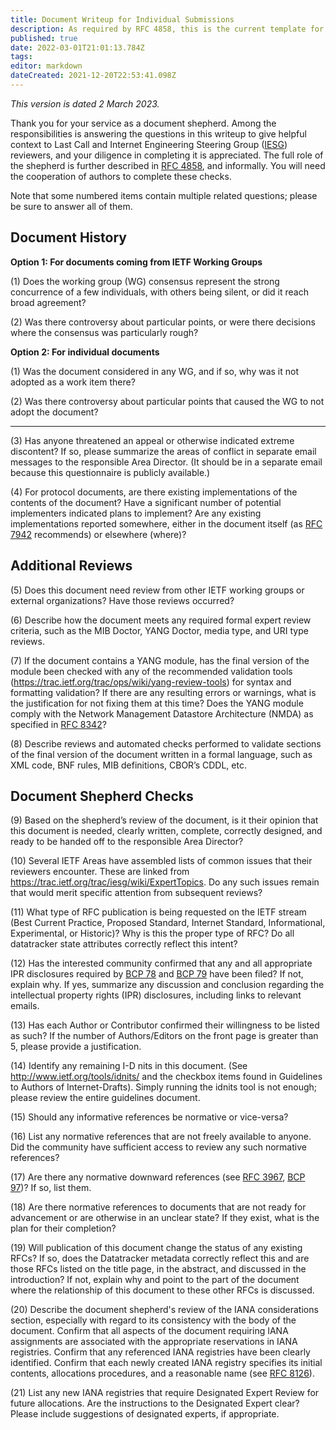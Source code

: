 ```yaml
---
title: Document Writeup for Individual Submissions
description: As required by RFC 4858, this is the current template for the Document Shepherd Write-Up. Changes are expected over time.
published: true
date: 2022-03-01T21:01:13.784Z
tags: 
editor: markdown
dateCreated: 2021-12-20T22:53:41.098Z
---
```


*This version is dated 2 March 2023.*

Thank you for your service as a document shepherd. Among the responsibilities is answering the questions in this writeup to give helpful context to Last Call and Internet Engineering Steering Group ([IESG](https://www.ietf.org/about/groups/iesg/)) reviewers, and your diligence in completing it is appreciated. The full role of the shepherd is further described in [RFC 4858](https://www.rfc-editor.org/rfc/rfc4858.html), and informally. You will need the cooperation of authors to complete these checks.

Note that some numbered items contain multiple related questions; please be sure to answer all of them.

## Document History
**Option 1: For documents coming from IETF Working Groups**

(1) Does the working group (WG) consensus represent the strong concurrence of a few individuals, with others being silent, or did it reach broad agreement?

(2) Was there controversy about particular points, or were there decisions where the consensus was particularly rough? 

**Option 2: For individual documents**

(1) Was the document considered in any WG, and if so, why was it not adopted as a work item there?
 
(2) Was there controversy about particular points that caused the WG to not adopt the document?

---
 
(3) Has anyone threatened an appeal or otherwise indicated extreme discontent? If so, please summarize the areas of conflict in separate email messages to the responsible Area Director. (It should be in a separate email because this questionnaire is publicly available.) 

(4) For protocol documents, are there existing implementations of the contents of the document? Have a significant number of potential implementers indicated plans to implement? Are any existing implementations reported somewhere, either in the document itself (as [RFC 7942](https://www.rfc-editor.org/rfc/rfc7942.html) recommends) or elsewhere (where)?

## Additional Reviews

(5) Does this document need review from other IETF working groups or external organizations? Have those reviews occurred?

(6) Describe how the document meets any required formal expert review criteria, such as the MIB Doctor, YANG Doctor, media type, and URI type reviews. 

(7) If the document contains a YANG module, has the final version of the module been checked with any of the recommended validation tools (https://trac.ietf.org/trac/ops/wiki/yang-review-tools) for syntax and formatting validation? If there are any resulting errors or warnings, what is the justification for not fixing them at this time? Does the YANG module comply with the Network Management Datastore Architecture (NMDA) as specified in [RFC 8342](https://www.rfc-editor.org/rfc/rfc8342.html)?

(8) Describe reviews and automated checks performed to validate sections of the final version of the document written in a formal language, such as XML code, BNF rules, MIB definitions, CBOR’s CDDL, etc.

## Document Shepherd Checks
(9) Based on the shepherd’s review of the document, is it their opinion that this document is needed, clearly written, complete, correctly designed, and ready to be handed off to the responsible Area Director?

(10) Several IETF Areas have assembled lists of common issues that their reviewers encounter. These are linked from https://trac.ietf.org/trac/iesg/wiki/ExpertTopics. Do any such issues remain that would merit specific attention from subsequent reviews?

(11) What type of RFC publication is being requested on the IETF stream (Best Current Practice, Proposed Standard, Internet Standard, Informational, Experimental, or Historic)? Why is this the proper type of RFC? Do all datatracker state attributes correctly reflect this intent?

(12) Has the interested community confirmed that any and all appropriate IPR disclosures required by [BCP 78](https://www.rfc-editor.org/info/bcp78) and [BCP 79](https://www.rfc-editor.org/info/bcp79) have been filed? If not, explain why. If yes, summarize any discussion and conclusion regarding the intellectual property rights (IPR) disclosures, including links to relevant emails.

(13) Has each Author or Contributor confirmed their willingness to be listed as such? If the number of Authors/Editors on the front page is greater than 5, please provide a justification.

(14) Identify any remaining I-D nits in this document. (See http://www.ietf.org/tools/idnits/ and the checkbox items found in Guidelines to Authors of Internet-Drafts). Simply running the idnits tool is not enough;  please review the entire guidelines document.

(15) Should any informative references be normative or vice-versa?

(16) List any normative references that are not freely available to anyone. Did the community have sufficient access to review any such normative references?

(17) Are there any normative downward references (see [RFC 3967](https://www.rfc-editor.org/rfc/rfc3967.html), [BCP 97](https://www.rfc-editor.org/info/bcp97))? If so, list them. 

(18) Are there normative references to documents that are not ready for advancement or are otherwise in an unclear state? If they exist, what is the plan for their completion?

(19) Will publication of this document change the status of any existing RFCs? If so, does the Datatracker metadata correctly reflect this and are those RFCs listed on the title page, in the abstract, and discussed in the introduction? If not, explain why and point to the part of the document where the relationship of this document to these other RFCs is discussed.

(20) Describe the document shepherd's review of the IANA considerations section, especially with regard to its consistency with the body of the document. Confirm that all aspects of the document requiring IANA assignments are associated with the appropriate reservations in IANA registries. Confirm that any referenced IANA registries have been clearly identified. Confirm that each newly created IANA registry specifies its initial contents, allocations procedures, and a reasonable name (see [RFC 8126](https://www.rfc-editor.org/rfc/rfc8126.html)). 

(21) List any new IANA registries that require Designated Expert Review for future allocations. Are the instructions to the Designated Expert clear? Please include suggestions of designated experts, if appropriate.